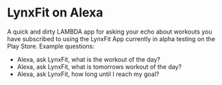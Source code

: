 # LynxFit on Alexa
A quick and dirty LAMBDA app for asking your echo about workouts you have subscribed to using the LynxFit App currently in alpha testing on the Play Store.  Example questions:

* Alexa, ask LynxFit, what is the workout of the day?
* Alexa, ask LynxFit, what is tomorrows workout of the day?
* Alexa, ask LynxFit, how long until I reach my goal?
